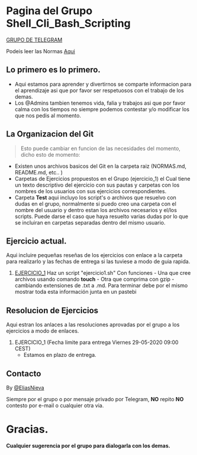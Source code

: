 # Pagina del Grupo Shell_Cli_Bash_Scripting

[GRUPO DE TELEGRAM](https://t.me/shell_cli_bash_scripting)

Podeis leer las Normas [Aqui](NORMAS.md)

## Lo primero es lo primero.

 - Aqui estamos para aprender y divertirnos se comparte informacion para el aprendizaje asi que por favor ser respetuosos con el trabajo de los demas.
 - Los @Admins tambien tenemos vida, falia y trabajos asi que por favor calma con los tiempos no siempre podemos contestar y/o modificar los que nos pedis al momento.

## La Organizacion del **Git**

> Esto puede cambiar en funcion de las necesidades del momento, dicho esto de momento:

- Existen unos archivos basicos del Git en la carpeta raiz (NORMAS.md, README.md, etc.. )
- Carpetas de Ejercicios propuestos en el Grupo (ejercicio_1) el Cual tiene un texto descriptivo del ejercicio con sus pautas y carpetas con los nombres de los usuarios con sus ejercicios correspondientes.
- Carpeta **Test** aqui incluyo los script's o archivos que resuelvo con dudas en el grupo, normalmente si puedo creo una carpeta con el nombre del usuario y dentro estan los archivos necesarios y el/los scripts.
Puede darse el caso que haya resuelto varias dudas por lo que se incluiran en carpetas separadas dentro del mismo usuario.

## Ejercicio actual.
Aqui incluire pequeñas reseñas de los ejercicios con enlace a la carpeta para realizarlo y las fechas de entrega si las tuviese a modo de guia rapida.

 1. [EJERCICIO_1](ejercicio_1/EJERCICIO_1.md)
	Haz un script "ejercicio1.sh"
        Con funciones
         - Una que cree archivos usando comando **touch**
         - Otra que comprima con gzip 
         - cambiando extensiones de .txt a .md.
	Para terminar debe por el mismo mostrar toda esta información junta en un pastebi

## Resolucion de Ejercicios
Aqui estran los anlaces a las resoluciones aprovadas por el grupo a los ejercicios a modo de enlaces.

 1. EJERCICIO_1 (Fecha limite para entrega Viernes 29-05-2020 09:00 CEST)
	- Estamos en plazo de entrega.

## Contacto

By [@EliasNieva](about.md)

Siempre por el grupo o por mensaje privado por Telegram, **NO** repito **NO** contesto por e-mail o cualquier otra via.

# Gracias.

**Cualquier sugerencia por el grupo para dialogarla con los demas.**

